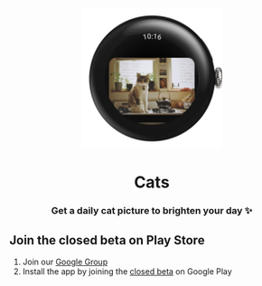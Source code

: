 <div align="center">
<img src="./assets/watch.png" width="250"/>
<h1>Cats</h2>
<h3>Get a daily cat picture to brighten your day ✨</h3>
</div>

## Join the closed beta on Play Store

1. Join our [Google Group](https://groups.google.com/g/cat-lovers-wear-os)
2. Install the app by joining the [closed beta](https://play.google.com/apps/testing/com.turtlepaw.cats) on Google Play
